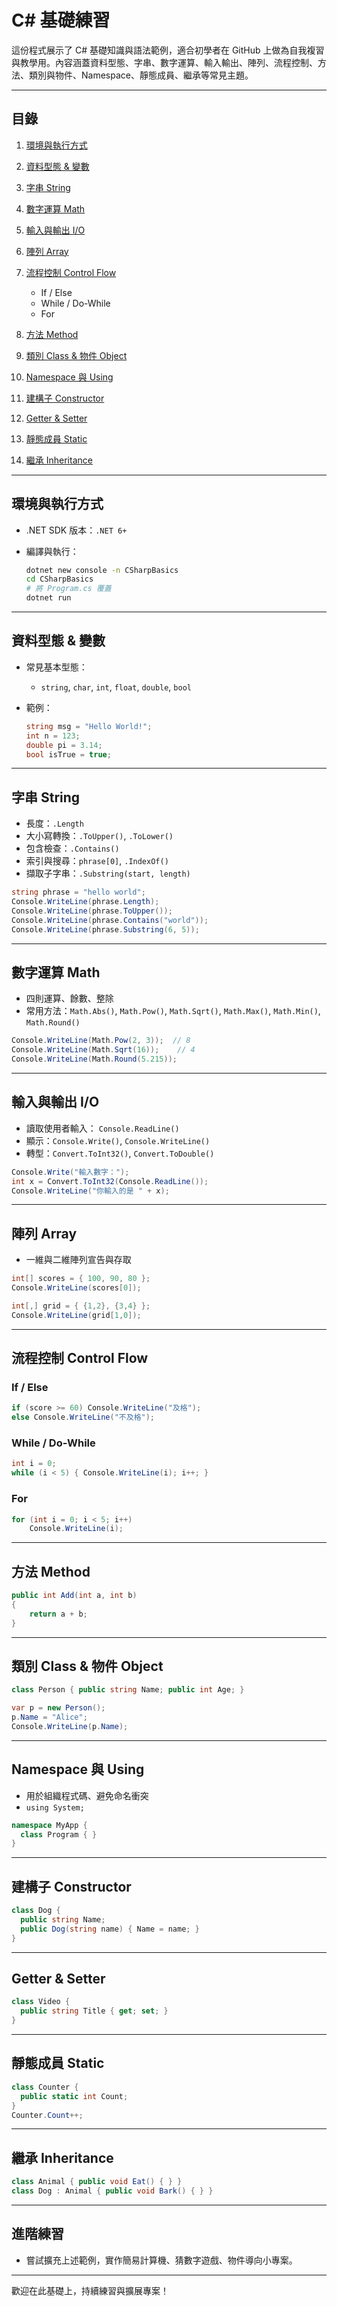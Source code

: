 # C# 基礎練習

這份程式展示了 C# 基礎知識與語法範例，適合初學者在 GitHub 上做為自我複習與教學用。內容涵蓋資料型態、字串、數字運算、輸入輸出、陣列、流程控制、方法、類別與物件、Namespace、靜態成員、繼承等常見主題。

---

## 目錄

1. [環境與執行方式](#環境與執行方式)
2. [資料型態 & 變數](#資料型態--變數)
3. [字串 String](#字串-string)
4. [數字運算 Math](#數字運算-math)
5. [輸入與輸出 I/O](#輸入與輸出-io)
6. [陣列 Array](#陣列-array)
7. [流程控制 Control Flow](#流程控制-control-flow)

   * If / Else
   * While / Do-While
   * For
8. [方法 Method](#方法-method)
9. [類別 Class & 物件 Object](#類別-class--物件-object)
10. [Namespace 與 Using](#namespace-與-using)
11. [建構子 Constructor](#建構子-constructor)
12. [Getter & Setter](#getter--setter)
13. [靜態成員 Static](#靜態成員-static)
14. [繼承 Inheritance](#繼承-inheritance)

---

## 環境與執行方式

* .NET SDK 版本：`.NET 6+`
* 編譯與執行：

  ```bash
  dotnet new console -n CSharpBasics
  cd CSharpBasics
  # 將 Program.cs 覆蓋
  dotnet run
  ```

---

## 資料型態 & 變數

* 常見基本型態：

  * `string`, `char`, `int`, `float`, `double`, `bool`
* 範例：

  ```csharp
  string msg = "Hello World!";
  int n = 123;
  double pi = 3.14;
  bool isTrue = true;
  ```

---

## 字串 String

* 長度：`.Length`
* 大小寫轉換：`.ToUpper()`, `.ToLower()`
* 包含檢查：`.Contains()`
* 索引與搜尋：`phrase[0]`, `.IndexOf()`
* 擷取子字串：`.Substring(start, length)`

```csharp
string phrase = "hello world";
Console.WriteLine(phrase.Length);
Console.WriteLine(phrase.ToUpper());
Console.WriteLine(phrase.Contains("world"));
Console.WriteLine(phrase.Substring(6, 5));
```

---

## 數字運算 Math

* 四則運算、餘數、整除
* 常用方法：`Math.Abs()`, `Math.Pow()`, `Math.Sqrt()`, `Math.Max()`, `Math.Min()`, `Math.Round()`

```csharp
Console.WriteLine(Math.Pow(2, 3));  // 8
Console.WriteLine(Math.Sqrt(16));    // 4
Console.WriteLine(Math.Round(5.215));
```

---

## 輸入與輸出 I/O

* 讀取使用者輸入： `Console.ReadLine()`
* 顯示：`Console.Write()`, `Console.WriteLine()`
* 轉型：`Convert.ToInt32()`, `Convert.ToDouble()`

```csharp
Console.Write("輸入數字：");
int x = Convert.ToInt32(Console.ReadLine());
Console.WriteLine("你輸入的是 " + x);
```

---

## 陣列 Array

* 一維與二維陣列宣告與存取

```csharp
int[] scores = { 100, 90, 80 };
Console.WriteLine(scores[0]);

int[,] grid = { {1,2}, {3,4} };
Console.WriteLine(grid[1,0]);
```

---

## 流程控制 Control Flow

### If / Else

```csharp
if (score >= 60) Console.WriteLine("及格");
else Console.WriteLine("不及格");
```

### While / Do-While

```csharp
int i = 0;
while (i < 5) { Console.WriteLine(i); i++; }
```

### For

```csharp
for (int i = 0; i < 5; i++)
    Console.WriteLine(i);
```

---

## 方法 Method

```csharp
public int Add(int a, int b)
{
    return a + b;
}
```

---

## 類別 Class & 物件 Object

```csharp
class Person { public string Name; public int Age; }

var p = new Person();
p.Name = "Alice";
Console.WriteLine(p.Name);
```

---

## Namespace 與 Using

* 用於組織程式碼、避免命名衝突
* `using System;`

```csharp
namespace MyApp {
  class Program { }
}
```

---

## 建構子 Constructor

```csharp
class Dog {
  public string Name;
  public Dog(string name) { Name = name; }
}
```

---

## Getter & Setter

```csharp
class Video {
  public string Title { get; set; }
}
```

---

## 靜態成員 Static

```csharp
class Counter {
  public static int Count;
}
Counter.Count++;
```

---

## 繼承 Inheritance

```csharp
class Animal { public void Eat() { } }
class Dog : Animal { public void Bark() { } }
```

---

## 進階練習

* 嘗試擴充上述範例，實作簡易計算機、猜數字遊戲、物件導向小專案。

---

歡迎在此基礎上，持續練習與擴展專案！
